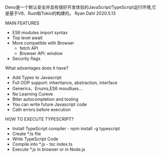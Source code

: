 Deno是一个默认安全并具有很好开发体验的JavaScript/TypeScript运行环境,它是基于V8、Rust和Tokio的构建的。
Ryan Dahl 2020.5.13

MAIN FEATURES
+ ES6 modules import syntax
+ Top level await
+ More compatible with Browser
  + fetch API
  + Browser API: window
+ Security flags


What advantages does it have?
+ Add Types to Javascript
+ Full OOP support: inheritance, abstraction, interface
+ Generics、Enums,ES6 moudlues...
+ No Learning Cureve
+ Btter autocompletion and tooling
+ You can write future Javascript code
+ Cath errors before execution

HOW TO EXECUTE TYPESCRIPT?
+ Install TypeScript compiler - npm install -g typescript
+ Create *.ts file
+ Write TypeScript Code
+ Compile into *.js - tsc index.ts
+ Execute *.js in browser or in Node.js

